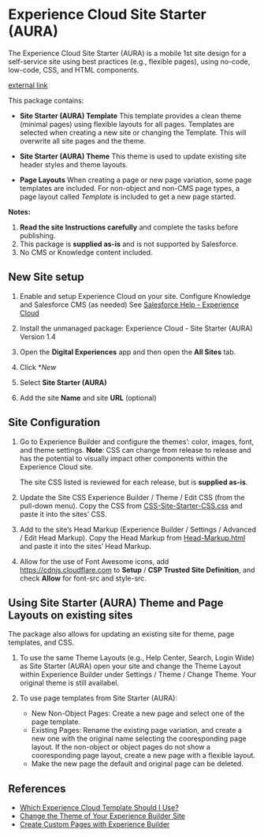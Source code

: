 # Experience Cloud Site Starter (AURA)
The Experience Cloud Site Starter (AURA) is a mobile 1st site design for a self-service site using best practices (e.g., flexible pages), using no-code, low-code,  CSS, and HTML components.

<a href="https://help.salesforce.com/s/articleView?id=sf.networks_overview.htm&type=5" target="_blank" rel="noreferrer noopener">external link</a>



This package contains:
* **Site Starter (AURA) Template**
    This template provides a clean theme (minimal pages) using flexible layouts for all pages.
    Templates are selected when creating a new site or changing the Template. This will overwrite all site pages and the theme. 

* **Site Starter (AURA) Theme**
    This theme is used to update existing site header styles and theme layouts.
   
* **Page Layouts**
    When creating a page or new page variation, some page templates are included. For non-object and non-CMS page types, a page layout called *Template* is included to get a new page started. 


**Notes:**
1. **Read the site Instructions carefully** and complete the tasks before publishing.
2. This package is **supplied as-is** and is not supported by Salesforce.
3. No CMS or Knowledge content included.


## New Site setup

1. Enable and setup Experience Cloud on your site.
    Configure Knowledge and Salesforce CMS (as needed)
    See [Salesforce Help - Experience Cloud](https://help.salesforce.com/s/articleView?id=sf.networks_overview.htm&type=5)
2. Install the unmanaged package: 
    Experience Cloud - Site Starter (AURA) Version 1.4
    
3. Open the **Digital Experiences** app and then open the **All Sites** tab.
4. Click **New*
5. Select **Site Starter (AURA)**
6. Add the site **Name** and site **URL** (optional)


## Site Configuration

1. Go to Experience Builder and configure the themes’: color, images, font, and theme settings.
   **Note**: CSS can change from release to release and has the potential to visually impact other components within the Experience Cloud site. 
   
   The site CSS listed is reviewed for each release, but is **supplied as-is**.
    
2. Update the Site CSS Experience Builder / Theme / Edit CSS (from the pull-down menu). 
   Copy the CSS from [CSS-Site-Starter-CSS.css](./CSS-Site-Starter.css) and paste it into the sites’ CSS.
    
3. Add to the site’s Head Markup (Experience Builder / Settings / Advanced / Edit Head Markup).
   Copy the Head Markup from [Head-Markup.html](./Head-Markup.html) and paste it into the sites’ Head Markup.
    
4. Allow for the use of Font Awesome icons, add https://cdnjs.cloudflare.com to **Setup** / **CSP Trusted Site Definition**, and check **Allow** for font-src and style-src.


## Using Site Starter (AURA) Theme and Page Layouts on existing sites

The package also allows for updating an existing site for theme, page templates, and CSS.
1. To use the same Theme Layouts (e.g., Help Center, Search, Login Wide) as Site Starter (AURA) open your site and change the Theme Layout within Experience Builder under Settings / Theme / Change Theme. Your original theme is still availabel.

2. To use page templates from Site Starter (AURA):
    - New Non-Object Pages: Create a new page and select one of the page template. 
    - Existing Pages: Rename the existing page variation, and create a new one with the original name selecting the cooresponding page layout. 
      If the non-object or object pages do not show a cooresponding page layout, create a new page with a flexible layout. 
    - Make the new page the default and original page can be deleted.    


## References
- [Which Experience Cloud Template Should I Use?](https://help.salesforce.com/s/articleView?id=sf.siteforce_commtemp_intro.htm&type=5)
- [Change the Theme of Your Experience Builder Site](https://help.salesforce.com/s/articleView?id=sf.community_builder_theme_change.htm&type=5)
- [Create Custom Pages with Experience Builder](https://help.salesforce.com/s/articleView?id=sf.community_builder_create_page.htm&type=5)
